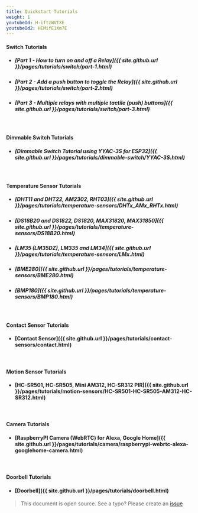```yaml
---
title: Quickstart Tutorials
weight: 1
youtubeId: H-iftzWVTXE
youtubeId2: HEMifE1Xm7E
---
```

 

#### Switch Tutorials

- ##### [Part 1 - How to turn on and off a Relay]({{ site.github.url }}/pages/tutorials/switch/part-1.html)

- ##### [Part 2 - Add a push button to toggle the Relay]({{ site.github.url }}/pages/tutorials/switch/part-2.html)

- ##### [Part 3 - Multiple relays with multiple tactile (push) buttons]({{ site.github.url }}/pages/tutorials/switch/part-3.html)

<br>

#### Dimmable Switch Tutorials

- ##### [Dimmable Switch Tutorial using YYAC-3S for ESP32]({{ site.github.url }}/pages/tutorials/dimmable-switch/YYAC-3S.html)

<br>

#### Temperature Sensor Tutorials

- ##### [DHT11 and DHT22, AM2302, RHT03]({{ site.github.url }}/pages/tutorials/temperature-sensors/DHTx_AMx_RHTx.html)

- ##### [DS18B20 and DS1822, DS1820, MAX31820, MAX31850]({{ site.github.url }}/pages/tutorials/temperature-sensors/DS18B20.html)

- ##### [LM35 (LM35DZ), LM335 and LM34]({{ site.github.url }}/pages/tutorials/temperature-sensors/LMx.html)

- ##### [BME280]({{ site.github.url }}/pages/tutorials/temperature-sensors/BME280.html)

- ##### [BMP180]({{ site.github.url }}/pages/tutorials/temperature-sensors/BMP180.html)

<br>

#### Contact Sensor Tutorials
- #### [Contact Sensor]({{ site.github.url }}/pages/tutorials/contact-sensors/contact.html)  

<br>

#### Motion Sensor Tutorials
- #### [HC-SR501, HC-SR505, Mini AM312, HC-SR312 PIR]({{ site.github.url }}/pages/tutorials/motion-sensors/HC-SR501-HC-SR505-AM312-HC-SR312.html)  

<br>

#### Camera Tutorials
- #### [RaspberryPI Camera (WebRTC) for Alexa, Google Home]({{ site.github.url }}/pages/tutorials/camera/raspberrypi-webrtc-alexa-googlehome-camera.html)  

<br>

#### Doorbell Tutorials
- #### [Doorbell]({{ site.github.url }}/pages/tutorials/doorbell.html)  

> This document is open source. See a typo? Please create an [issue](https://github.com/sinricpro/help-docs)